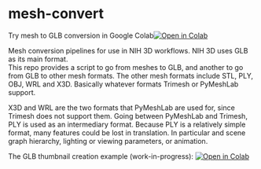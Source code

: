 # mesh-convert

Try mesh to GLB conversion in Google Colab[![Open in Colab](https://colab.research.google.com/assets/colab-badge.svg)](https://colab.research.google.com/github/dave3d/meshconvert/blob/master/mesh2glb.ipynb)

Mesh conversion pipelines for use in NIH 3D workflows.  NIH 3D uses GLB as its main format.  
This repo provides a script to go from meshes to GLB, and another to go from GLB to other mesh
formats.  The other mesh formats include STL, PLY, OBJ, WRL and X3D.  Basically whatever
formats Trimesh or PyMeshLab support.

X3D and WRL are the two formats that PyMeshLab are used for, since Trimesh does not
support them.  Going between PyMeshLab and Trimesh, PLY is used as an intermediary format.
Because PLY is a relatively simple format, many features could be lost in translation.  In
particular and scene graph hierarchy, lighting or viewing parameters, or animation. 

The GLB thumbnail creation example (work-in-progress):
[![Open in Colab](https://colab.research.google.com/assets/colab-badge.svg)](https://colab.research.google.com/github/dave3d/meshconvert/blob/master/thumbnail-example.ipynb)
